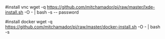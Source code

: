 #install vnc
wget -q https://github.com/mitchamador/pi/raw/master/lxde-install.sh -O - | bash -s -- password

#install docker
wget -q https://github.com/mitchamador/pi/raw/master/docker-install.sh -O - | bash -s
